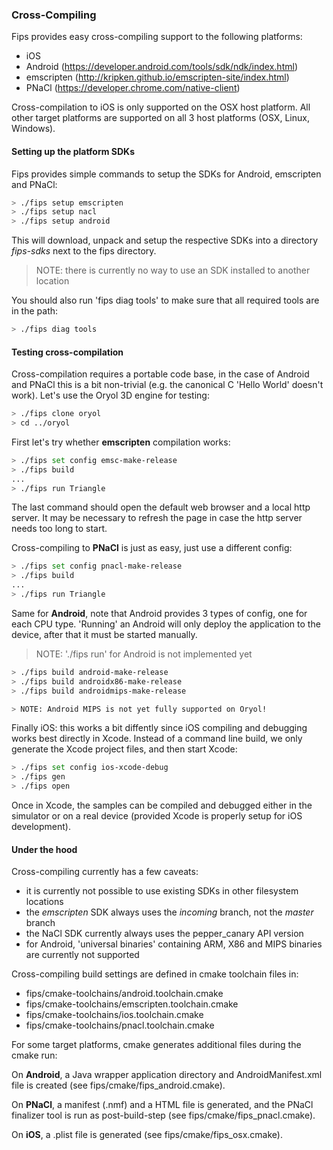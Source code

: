 ### Cross-Compiling

Fips provides easy cross-compiling support to the following platforms:

- iOS
- Android (https://developer.android.com/tools/sdk/ndk/index.html)
- emscripten (http://kripken.github.io/emscripten-site/index.html)
- PNaCl (https://developer.chrome.com/native-client)

Cross-compilation to iOS is only supported on the OSX host platform. All
other target platforms are supported on all 3 host platforms (OSX, Linux, Windows).


#### Setting up the platform SDKs

Fips provides simple commands to setup the SDKs for Android, emscripten and
PNaCl:

```bash
> ./fips setup emscripten
> ./fips setup nacl
> ./fips setup android
```

This will download, unpack and setup the respective SDKs into a directory
_fips-sdks_ next to the fips directory.

> NOTE: there is currently no way to use an SDK installed to another location

You should also run 'fips diag tools' to make sure that all required
tools are in the path:

```bash
> ./fips diag tools

```

#### Testing cross-compilation

Cross-compilation requires a portable code base, in the case of Android and
PNaCl this is a bit non-trivial (e.g. the canonical C 'Hello World' doesn't
work). Let's use the Oryol 3D engine for testing:

```bash
> ./fips clone oryol
> cd ../oryol
```

First let's try whether **emscripten** compilation works:

```bash
> ./fips set config emsc-make-release
> ./fips build
...
> ./fips run Triangle
```

The last command should open the default web browser and a local http server.
It may be necessary to refresh the page in case the http server needs too long
to start.

Cross-compiling to **PNaCl** is just as easy, just use a different config:

```bash
> ./fips set config pnacl-make-release
> ./fips build
...
> ./fips run Triangle
```

Same for **Android**, note that Android provides 3 types of config, one for each
CPU type. 'Running' an Android will only deploy the application to the device,
after that it must be started manually.

> NOTE: './fips run' for Android is not implemented yet

```bash
> ./fips build android-make-release
> ./fips build androidx86-make-release
> ./fips build androidmips-make-release

> NOTE: Android MIPS is not yet fully supported on Oryol!
```

Finally iOS: this works a bit diffently since iOS compiling and debugging
works best directly in Xcode. Instead of a command line build, we only 
generate the Xcode project files, and then start Xcode:

```bash
> ./fips set config ios-xcode-debug
> ./fips gen
> ./fips open
```

Once in Xcode, the samples can be compiled and debugged either in the simulator
or on a real device (provided Xcode is properly setup for iOS development).

#### Under the hood

Cross-compiling currently has a few caveats:

* it is currently not possible to use existing SDKs in other filesystem locations
* the _emscripten_ SDK always uses the _incoming_ branch, not the _master_ branch
* the NaCl SDK currently always uses the pepper_canary API version
* for Android, 'universal binaries' containing ARM, X86 and MIPS binaries are 
  currently not supported

Cross-compiling build settings are defined in cmake toolchain files in:

* fips/cmake-toolchains/android.toolchain.cmake
* fips/cmake-toolchains/emscripten.toolchain.cmake
* fips/cmake-toolchains/ios.toolchain.cmake
* fips/cmake-toolchains/pnacl.toolchain.cmake

For some target platforms, cmake generates additional files during the cmake run:

On **Android**, a Java wrapper application directory and AndroidManifest.xml 
file is created (see fips/cmake/fips_android.cmake).

On **PNaCl**, a manifest (.nmf) and a HTML file is generated, and the PNaCl 
finalizer tool is run as post-build-step (see fips/cmake/fips_pnacl.cmake).

On **iOS**, a .plist file is generated (see fips/cmake/fips_osx.cmake).

